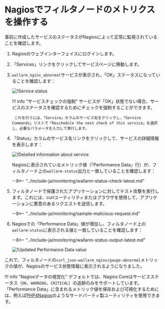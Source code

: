 [img-nagios-service-status]: ../../images/monitoring/nagios-service-status.png
[img-nagios-service-details]: ../../images/monitoring/nagios-service-details-1.png
[img-nagios-service-perfdata-updated]: ../../images/monitoring/nagios-service-details-2.png

[link-php4nagios]: https://docs.pnp4nagios.org/

# Nagiosでフィルタノードのメトリクスを操作する

事前に作成したサービスのステータスがNagiosによって正常に監視されていることを確認します。
1. Nagiosのウェブインターフェイスにログインします。
2. 「Services」リンクをクリックしてサービスページに移動します。
3. `wallarm_nginx_abnormal`サービスが表示され、「OK」ステータスになっていることを確認します：

    ![!Service status][img-nagios-service-status]

    !!! info "サービスチェックの強制"
        サービスが「OK」状態でない場合、サービスのステータスを確認するためにチェックを強制することができます。
        
        これを行うには、「Service」カラムのサービス名をクリックし、「Service Commands」リストで「Reschedule the next check of this service」を選択し、必要なパラメータを入力して実行します。    
    

4. 「Status」カラムのサービス名リンクをクリックして、サービスの詳細情報を表示します：

    ![!Detailed information about service][img-nagios-service-details]

    Nagiosに表示されているメトリック値（「Performance Data」行）が、フィルタノード上の`wallarm-status`出力と一致していることを確認します：

    --8<-- "../include-ja/monitoring/wallarm-status-check-latest.md"

5. フィルタノードで保護されたアプリケーションに対してテスト攻撃を実行します。これには、curlユーティリティまたはブラウザを使用して、アプリケーションに悪意のあるリクエストを送信します。

    --8<-- "../include-ja/monitoring/sample-malicious-request.md"
    
6. Nagiosでの「Performance Data」値が増加し、フィルタノード上の`wallarm-status`に表示される値と一致していることを確認します：

    --8<-- "../include-ja/monitoring/wallarm-status-output-latest.md"

    ![!Updated Performance Data value][img-nagios-service-perfdata-updated]

これで、フィルタノードの`curl_json-wallarm_nginx/gauge-abnormal`メトリックの値が、Nagiosのサービス状態情報に表示されるようになりました。

!!! info "Nagiosデータの視覚化"
    デフォルトでは、Nagios Coreはサービスステータス（`OK`、`WARNING`、`CRITICAL`）の追跡のみをサポートしています。 「Performance Data」に含まれるメトリック値を保存および可視化するためには、例えば[PHP4Nagios][link-php4nagios]のようなサードパーティ製ユーティリティを使用できます。